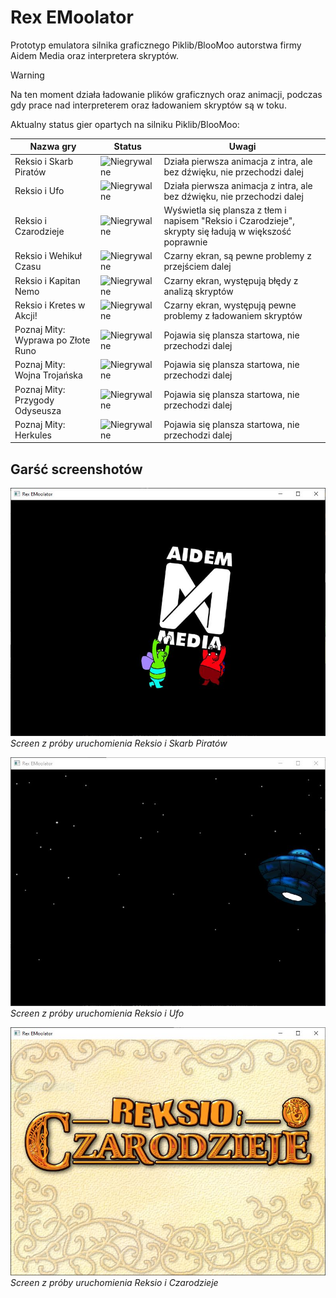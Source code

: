 # Rex EMoolator
Prototyp emulatora silnika graficznego Piklib/BlooMoo autorstwa firmy Aidem Media oraz interpretera skryptów.

> [!WARNING]
> Na ten moment działa ładowanie plików graficznych oraz animacji, podczas gdy prace nad interpreterem oraz ładowaniem skryptów są w toku.

Aktualny status gier opartych na silniku Piklib/BlooMoo:
<table>
<thead>
<tr>
<th>Nazwa gry</th>
<th>Status</th>
<th>Uwagi</th>
</tr>
</thead>
<tbody>
<tr>
<td>Reksio i Skarb Piratów</td>
<td><img alt="Niegrywalne" src="https://img.shields.io/badge/Niegrywalne-red"/></td>
<td>Działa pierwsza animacja z intra, ale bez dźwięku, nie przechodzi dalej</td>
</tr>
<tr>
<td>Reksio i Ufo</td>
<td><img alt="Niegrywalne" src="https://img.shields.io/badge/Niegrywalne-red"/></td>
<td>Działa pierwsza animacja z intra, ale bez dźwięku, nie przechodzi dalej</td>
</tr>
<tr>
<td>Reksio i Czarodzieje</td>
<td><img alt="Niegrywalne" src="https://img.shields.io/badge/Niegrywalne-red"/></td>
<td>Wyświetla się plansza z tłem i napisem "Reksio i Czarodzieje", skrypty się ładują w większość poprawnie</td>
</tr>
<tr>
<td>Reksio i Wehikuł Czasu</td>
<td><img alt="Niegrywalne" src="https://img.shields.io/badge/Niegrywalne-red"/></td>
<td>Czarny ekran, są pewne problemy z przejściem dalej</td>
</tr>
<tr>
<td>Reksio i Kapitan Nemo</td>
<td><img alt="Niegrywalne" src="https://img.shields.io/badge/Niegrywalne-red"/></td>
<td>Czarny ekran, występują błędy z analizą skryptów</td>
</tr>
<tr>
<td>Reksio i Kretes w Akcji!</td>
<td><img alt="Niegrywalne" src="https://img.shields.io/badge/Niegrywalne-red"/></td>
<td>Czarny ekran, występują pewne problemy z ładowaniem skryptów</td>
</tr>
<tr>
<td>Poznaj Mity: Wyprawa po Złote Runo</td>
<td><img alt="Niegrywalne" src="https://img.shields.io/badge/Niegrywalne-red"/></td>
<td>Pojawia się plansza startowa, nie przechodzi dalej</td>
</tr>
<tr>
<td>Poznaj Mity: Wojna Trojańska</td>
<td><img alt="Niegrywalne" src="https://img.shields.io/badge/Niegrywalne-red"/></td>
<td>Pojawia się plansza startowa, nie przechodzi dalej</td>
</tr>
<tr>
<td>Poznaj Mity: Przygody Odyseusza</td>
<td><img alt="Niegrywalne" src="https://img.shields.io/badge/Niegrywalne-red"/></td>
<td>Pojawia się plansza startowa, nie przechodzi dalej</td>
</tr>
<tr>
<td>Poznaj Mity: Herkules</td>
<td><img alt="Niegrywalne" src="https://img.shields.io/badge/Niegrywalne-red"/></td>
<td>Pojawia się plansza startowa, nie przechodzi dalej</td>
</tr>
</tbody>
</table>

## Garść screenshotów
![Screen z próby uruchomienia Reksio i Skarb Piratów](images/risp.jpg)
*Screen z próby uruchomienia Reksio i Skarb Piratów*

![Screen z próby uruchomienia Reksio i Ufo](images/riu.jpg)
*Screen z próby uruchomienia Reksio i Ufo*

![Screen z próby uruchomienia Reksio i Czarodzieje](images/ric.jpg)
*Screen z próby uruchomienia Reksio i Czarodzieje*